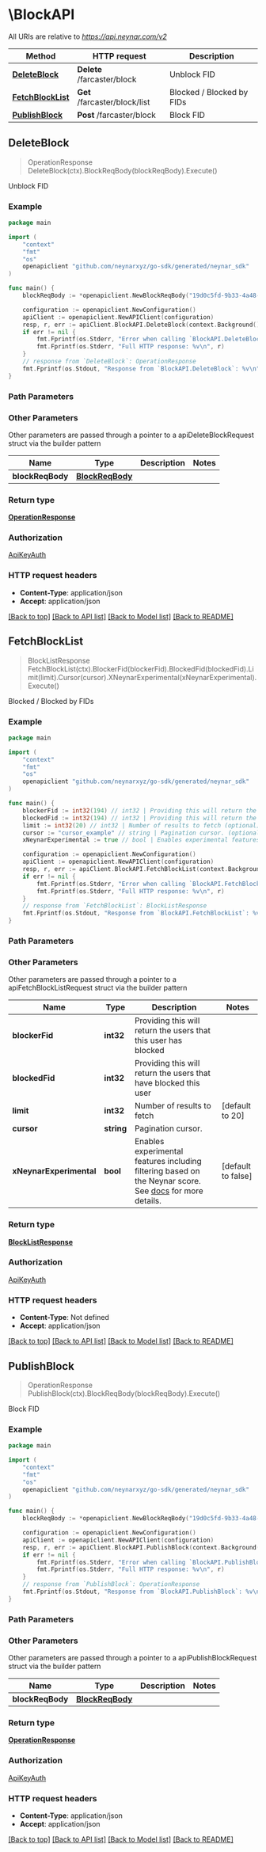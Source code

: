 # \BlockAPI

All URIs are relative to *https://api.neynar.com/v2*

Method | HTTP request | Description
------------- | ------------- | -------------
[**DeleteBlock**](BlockAPI.md#DeleteBlock) | **Delete** /farcaster/block | Unblock FID
[**FetchBlockList**](BlockAPI.md#FetchBlockList) | **Get** /farcaster/block/list | Blocked / Blocked by FIDs
[**PublishBlock**](BlockAPI.md#PublishBlock) | **Post** /farcaster/block | Block FID



## DeleteBlock

> OperationResponse DeleteBlock(ctx).BlockReqBody(blockReqBody).Execute()

Unblock FID



### Example

```go
package main

import (
	"context"
	"fmt"
	"os"
	openapiclient "github.com/neynarxyz/go-sdk/generated/neynar_sdk"
)

func main() {
	blockReqBody := *openapiclient.NewBlockReqBody("19d0c5fd-9b33-4a48-a0e2-bc7b0555baec", int32(3)) // BlockReqBody | 

	configuration := openapiclient.NewConfiguration()
	apiClient := openapiclient.NewAPIClient(configuration)
	resp, r, err := apiClient.BlockAPI.DeleteBlock(context.Background()).BlockReqBody(blockReqBody).Execute()
	if err != nil {
		fmt.Fprintf(os.Stderr, "Error when calling `BlockAPI.DeleteBlock``: %v\n", err)
		fmt.Fprintf(os.Stderr, "Full HTTP response: %v\n", r)
	}
	// response from `DeleteBlock`: OperationResponse
	fmt.Fprintf(os.Stdout, "Response from `BlockAPI.DeleteBlock`: %v\n", resp)
}
```

### Path Parameters



### Other Parameters

Other parameters are passed through a pointer to a apiDeleteBlockRequest struct via the builder pattern


Name | Type | Description  | Notes
------------- | ------------- | ------------- | -------------
 **blockReqBody** | [**BlockReqBody**](BlockReqBody.md) |  | 

### Return type

[**OperationResponse**](OperationResponse.md)

### Authorization

[ApiKeyAuth](../README.md#ApiKeyAuth)

### HTTP request headers

- **Content-Type**: application/json
- **Accept**: application/json

[[Back to top]](#) [[Back to API list]](../README.md#documentation-for-api-endpoints)
[[Back to Model list]](../README.md#documentation-for-models)
[[Back to README]](../README.md)


## FetchBlockList

> BlockListResponse FetchBlockList(ctx).BlockerFid(blockerFid).BlockedFid(blockedFid).Limit(limit).Cursor(cursor).XNeynarExperimental(xNeynarExperimental).Execute()

Blocked / Blocked by FIDs



### Example

```go
package main

import (
	"context"
	"fmt"
	"os"
	openapiclient "github.com/neynarxyz/go-sdk/generated/neynar_sdk"
)

func main() {
	blockerFid := int32(194) // int32 | Providing this will return the users that this user has blocked (optional)
	blockedFid := int32(194) // int32 | Providing this will return the users that have blocked this user (optional)
	limit := int32(20) // int32 | Number of results to fetch (optional) (default to 20)
	cursor := "cursor_example" // string | Pagination cursor. (optional)
	xNeynarExperimental := true // bool | Enables experimental features including filtering based on the Neynar score. See [docs](https://neynar.notion.site/Experimental-Features-1d2655195a8b80eb98b4d4ae7b76ae4a) for more details. (optional) (default to false)

	configuration := openapiclient.NewConfiguration()
	apiClient := openapiclient.NewAPIClient(configuration)
	resp, r, err := apiClient.BlockAPI.FetchBlockList(context.Background()).BlockerFid(blockerFid).BlockedFid(blockedFid).Limit(limit).Cursor(cursor).XNeynarExperimental(xNeynarExperimental).Execute()
	if err != nil {
		fmt.Fprintf(os.Stderr, "Error when calling `BlockAPI.FetchBlockList``: %v\n", err)
		fmt.Fprintf(os.Stderr, "Full HTTP response: %v\n", r)
	}
	// response from `FetchBlockList`: BlockListResponse
	fmt.Fprintf(os.Stdout, "Response from `BlockAPI.FetchBlockList`: %v\n", resp)
}
```

### Path Parameters



### Other Parameters

Other parameters are passed through a pointer to a apiFetchBlockListRequest struct via the builder pattern


Name | Type | Description  | Notes
------------- | ------------- | ------------- | -------------
 **blockerFid** | **int32** | Providing this will return the users that this user has blocked | 
 **blockedFid** | **int32** | Providing this will return the users that have blocked this user | 
 **limit** | **int32** | Number of results to fetch | [default to 20]
 **cursor** | **string** | Pagination cursor. | 
 **xNeynarExperimental** | **bool** | Enables experimental features including filtering based on the Neynar score. See [docs](https://neynar.notion.site/Experimental-Features-1d2655195a8b80eb98b4d4ae7b76ae4a) for more details. | [default to false]

### Return type

[**BlockListResponse**](BlockListResponse.md)

### Authorization

[ApiKeyAuth](../README.md#ApiKeyAuth)

### HTTP request headers

- **Content-Type**: Not defined
- **Accept**: application/json

[[Back to top]](#) [[Back to API list]](../README.md#documentation-for-api-endpoints)
[[Back to Model list]](../README.md#documentation-for-models)
[[Back to README]](../README.md)


## PublishBlock

> OperationResponse PublishBlock(ctx).BlockReqBody(blockReqBody).Execute()

Block FID



### Example

```go
package main

import (
	"context"
	"fmt"
	"os"
	openapiclient "github.com/neynarxyz/go-sdk/generated/neynar_sdk"
)

func main() {
	blockReqBody := *openapiclient.NewBlockReqBody("19d0c5fd-9b33-4a48-a0e2-bc7b0555baec", int32(3)) // BlockReqBody | 

	configuration := openapiclient.NewConfiguration()
	apiClient := openapiclient.NewAPIClient(configuration)
	resp, r, err := apiClient.BlockAPI.PublishBlock(context.Background()).BlockReqBody(blockReqBody).Execute()
	if err != nil {
		fmt.Fprintf(os.Stderr, "Error when calling `BlockAPI.PublishBlock``: %v\n", err)
		fmt.Fprintf(os.Stderr, "Full HTTP response: %v\n", r)
	}
	// response from `PublishBlock`: OperationResponse
	fmt.Fprintf(os.Stdout, "Response from `BlockAPI.PublishBlock`: %v\n", resp)
}
```

### Path Parameters



### Other Parameters

Other parameters are passed through a pointer to a apiPublishBlockRequest struct via the builder pattern


Name | Type | Description  | Notes
------------- | ------------- | ------------- | -------------
 **blockReqBody** | [**BlockReqBody**](BlockReqBody.md) |  | 

### Return type

[**OperationResponse**](OperationResponse.md)

### Authorization

[ApiKeyAuth](../README.md#ApiKeyAuth)

### HTTP request headers

- **Content-Type**: application/json
- **Accept**: application/json

[[Back to top]](#) [[Back to API list]](../README.md#documentation-for-api-endpoints)
[[Back to Model list]](../README.md#documentation-for-models)
[[Back to README]](../README.md)


